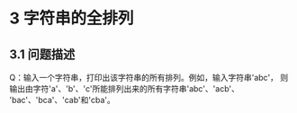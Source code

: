 # 3 字符串的全排列 #

## 3.1 问题描述 ##

Q：输入一个字符串，打印出该字符串的所有排列。例如，输入字符串'abc'，
则输出由字符'a'、'b'、'c'所能排列出来的所有字符串'abc'、'acb'、
'bac'、'bca'、'cab'和'cba'。